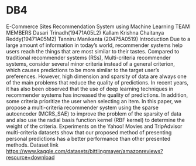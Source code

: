 # DB4
E-Commerce Sites Recommendation System using Machine Learning
TEAM MEMBERS
Dasari Trinadh(19471A05L2)
Kallam Krishna Chaitanya Reddy(19471A05M2)
Tanniru Manikanta (20475A0519)
Introduction
Due to a large amount of information in today’s world, recommender systems help users reach the things that are most similar to their tastes. Compared to traditional recommender systems (RSs), Multi-criteria recommender systems, consider several minor criteria instead of a general criterion, which causes predictions to be more similar to the target user’s preferences. However, high dimension and sparsity of data are always one of the main problems that reduce the quality of predictions. In recent years, it has also been observed that the use of deep learning techniques in recommender systems has increased the quality of predictions. In addition, some criteria prioritize the user when selecting an item. In this paper, we propose a multi-criteria recommender system using the sparse autoencoder (MCRS_SAE) to improve the problem of the sparsity of data and also use the radial basis function kernel (RBF kernel) to determine the weight of the criteria. Experiments on the Yahoo! Movies and TripAdvisor multi-criteria datasets show that our proposed method of presenting personal predictions has a better performance than other presented methods.
Dataset link
https://www.kaggle.com/datasets/bittlingmayer/amazonreviews?resource=download
